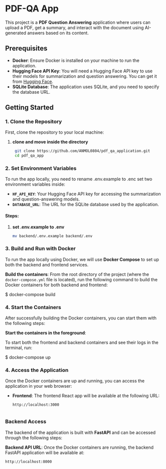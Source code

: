 # PDF-QA App

This project is a **PDF Question Answering** application where users can upload a PDF, get a summary, and interact with the document using AI-generated answers based on its content.

## Prerequisites

- **Docker**: Ensure Docker is installed on your machine to run the application.
- **Hugging Face API Key**: You will need a Hugging Face API key to use their models for summarization and question answering. You can get it from [Hugging Face](https://huggingface.co).
- **SQLite Database**: The application uses SQLite, and you need to specify the database URL.

## Getting Started

### 1. Clone the Repository

First, clone the repository to your local machine:

1. **clone and move inside the directory**


    ```bash
     git clone https://github.com/ANMOL0804/pdf_qa_application.git
     cd pdf_qa_app

### 2. Set Environment Variables

To run the app locally, you need to rename .env.example to .enc set two environment variables inside:

- **`HF_API_KEY`**: Your Hugging Face API key for accessing the summarization and question-answering models.
- **`DATABASE_URL`**: The URL for the SQLite database used by the application.

#### Steps:

1. **set .env.example to .env**
   

   ```bash
   mv backend/.env.example backend/.env

### 3. Build and Run with Docker

To run the app locally using Docker, we will use **Docker Compose** to set up both the backend and frontend services.

 **Build the containers**:
   From the root directory of the project (where the `docker-compose.yml` file is located), run the following command to build the Docker containers for both backend and frontend:

  
   $ docker-compose build

### 4. Start the Containers

After successfully building the Docker containers, you can start them with the following steps:

 **Start the containers in the foreground**:

   To start both the frontend and backend containers and see their logs in the terminal, run:

  $ docker-compose up

### 4. Access the Application

Once the Docker containers are up and running, you can access the application in your web browser:

- **Frontend**: The frontend React app will be available at the following URL:

  ```text
  http://localhost:3000


### Backend Access

The backend of the application is built with **FastAPI** and can be accessed through the following steps:

 **Backend API URL**:
   Once the Docker containers are running, the backend FastAPI application will be available at:

   ```text
   http://localhost:8000
